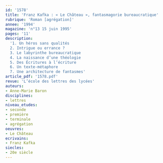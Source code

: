 ```yaml
---
id: '1578'
title: 'Franz Kafka : « Le Château », fantasmagorie bureaucratique'
rubrique: 'Roman [agrégation]'
annee: '1994'
magazine: 'n°13 15 juin 1995'
pages: '11'
description: 
  '1. Un héros sans qualités
  2. Intrigue ou errance ?
  3. Le labyrinthe bureaucratique
  4. La naissance d’une théologie
  5. Des Écritures à l’écriture
  6. Un texte-métaphore
  7. Une architecture de fantasmes'
article_pdf: '1578.pdf'
revue: 'L’école des lettres des lycées'
auteurs:
- Anne-Marie Baron
disciplines:
- lettres
niveau_etudes:
- seconde
- première
- terminale
- agrégation
oeuvres:
- Le Château
ecrivains:
- Franz Kafka
siecles:
- 20e siècle
---
```

